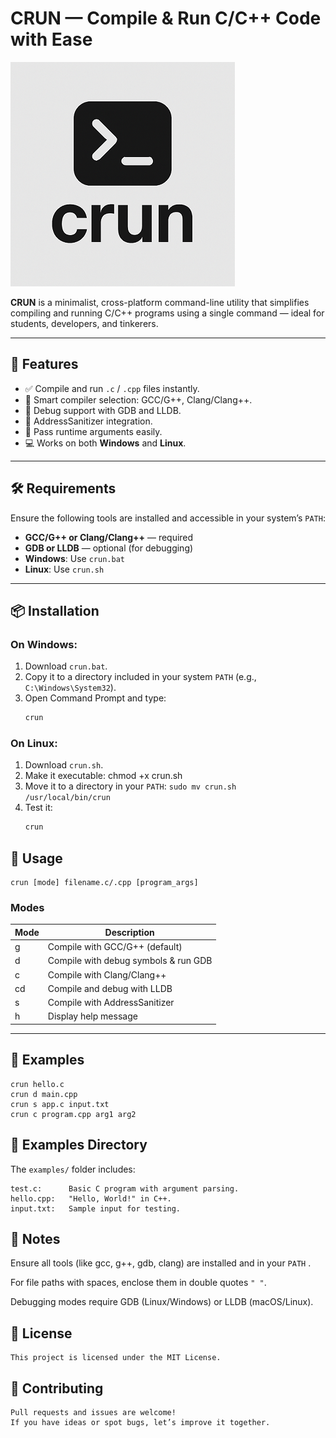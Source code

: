 
# **CRUN — Compile & Run C/C++ Code with Ease**
![CRUN Logo](assets/logo.png)

**CRUN** is a minimalist, cross-platform command-line utility that simplifies compiling and running C/C++ programs using a single command — ideal for students, developers, and tinkerers.

---

## 🚀 Features

- ✅ Compile and run `.c` / `.cpp` files instantly.
- 🧠 Smart compiler selection: GCC/G++, Clang/Clang++.
- 🐞 Debug support with GDB and LLDB.
- 🧪 AddressSanitizer integration.
- 🧾 Pass runtime arguments easily.
- 💻 Works on both **Windows** and **Linux**.

---

## 🛠️ Requirements

Ensure the following tools are installed and accessible in your system’s `PATH`:

- **GCC/G++ or Clang/Clang++** — required
- **GDB or LLDB** — optional (for debugging)
- **Windows**: Use `crun.bat`
- **Linux**: Use `crun.sh`

---

## 📦 Installation

### On **Windows**:
1. Download `crun.bat`.
2. Copy it to a directory included in your system `PATH` (e.g., `C:\Windows\System32`).
3. Open Command Prompt and type:
   ```cmd
   crun
   ```

### On **Linux**:
1. Download `crun.sh`.
2. Make it executable:
	 chmod +x crun.sh
3. Move it to a directory in your `PATH`:
	 `sudo mv crun.sh /usr/local/bin/crun`
4. Test it:
	```cmd
	crun
	 ```


## 🧪 **Usage**
```
crun [mode] filename.c/.cpp [program_args]
```

### Modes
| Mode  | Description |
|-----|------|
|g	|  Compile with GCC/G++ (default)
|d	|   Compile with debug symbols & run GDB
|c	|	Compile with Clang/Clang++
|cd	|	Compile and debug with LLDB
|s	|	Compile with AddressSanitizer
|h	|	Display help message
---

## 📘 Examples

	crun hello.c
	crun d main.cpp
	crun s app.c input.txt
	crun c program.cpp arg1 arg2



## 📂 Examples Directory

The `examples/` folder includes:
```
test.c:		 Basic C program with argument parsing.
hello.cpp: 	 "Hello, World!" in C++.
input.txt:	 Sample input for testing.
```

## 🔖 Notes
Ensure all tools (like gcc, g++, gdb, clang) are installed and in your `PATH` .

For file paths with spaces, enclose them in double quotes `" "`.

Debugging modes require GDB (Linux/Windows) or LLDB (macOS/Linux).


## 📝 License

	This project is licensed under the MIT License.

## 🤝 Contributing

	Pull requests and issues are welcome!
	If you have ideas or spot bugs, let’s improve it together.


